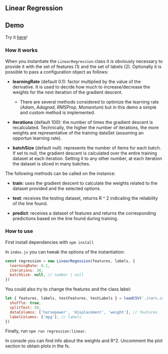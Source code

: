## Linear Regression

## Demo

Try it [here](https://multinominal-logistic-regression.netlify.app/)!

### How it works

When you instantiate the `LinearRegression` class it is obviously necessary to provide it with the set of features (1) and the set of labels (2). Optionally it is possible to pass a configuration object as follows:

- **learningRate** (default 0.1): factor multiplied by the value of the derivative. It is used to decide how much to increase/decrease the weights for the next iteration of the gradient descent.

  - There are several methods considered to optimize the learning rate (_Adam_, _Adagrad_, _RMSProp_, _Momentum_) but in this demo a simple and custom method is implemented.

- **iterations** (default 100): the number of times the gradient descent is recalculated. Technically, the higher the number of iterations, the more weights are representative of the training dataSet (assuming an opportun learning rate).

- **batchSize** (default null): represents the number of items for each batch. If set to null, the gradient descent is calculated over the entire training dataset at each iteration. Setting it to any other number, at each iteration the dataset is sliced ​​in many batches.

The following methods can be called on the instance:

- **train**: uses the gradient descent to calculate the weights related to the dataset provided and the selected options.

- **test**: receives the testing dataset, returns R ^ 2 indicating the reliability of the line found.

- **predict**: receives a dataset of features and returns the corresponding predictions based on the line found during training.

### How to use

First install dependencies with `npm install`

In `index.js` you can tweak the options of the instantiation:

```js
const regression = new LinearRegession(features, labels, {
  learningRate: 0.1,
  iterations: 30,
  batchSize: null, // number | null
})
```

You could also try to change the features and the class label:

```js
let { features, labels, testFeatures, testLabels } = loadCSV('./cars.csv', {
  shuffle: true,
  splitTest: 50,
  dataColumns: ['horsepower', 'displacement', 'weight'], // features
  labelColumns: ['mpg'], // labels
})
```

Finally, run `npm run regression:linear`.

In console you can find info about the weights and R^2. Uncomment the plot section to obtain plots in the fs.
